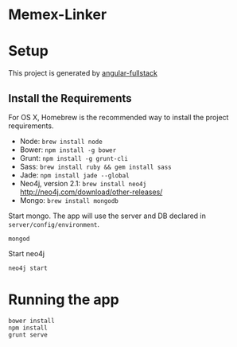 # Memex-Linker

# Setup
This project is generated by [angular-fullstack](https://github.com/DaftMonk/generator-angular-fullstack)

## Install the Requirements
For OS X, Homebrew is the recommended way to install the project requirements.

- Node: `brew install node`
- Bower: `npm install -g bower`
- Grunt: `npm install -g grunt-cli`
- Sass: `brew install ruby && gem install sass`
- Jade: `npm install jade --global`
- Neo4j, version 2.1: `brew install neo4j` http://neo4j.com/download/other-releases/
- Mongo: `brew install mongodb`

Start mongo. The app will use the server and DB declared in `server/config/environment`. 

```
mongod
```

Start neo4j

```
neo4j start
```

# Running the app

```
bower install
npm install
grunt serve
```


